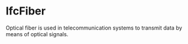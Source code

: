 IfcFiber
========
Optical fiber is used in telecommunication systems to transmit data by means
of optical signals.


